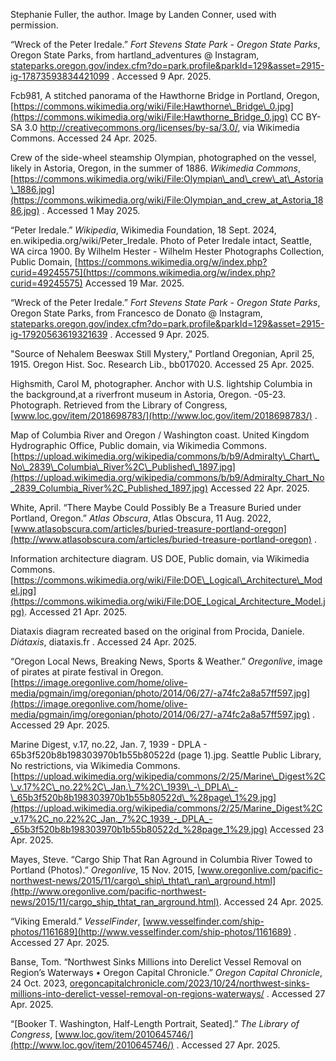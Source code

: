 Stephanie Fuller, the author. Image by Landen Conner, used with permission.

“Wreck of the Peter Iredale.” *Fort Stevens State Park \- Oregon State Parks*, Oregon State Parks, from hartland\_adventures @ Instagram, [stateparks.oregon.gov/index.cfm?do=park.profile\&parkId=129\&asset=2915-ig-17873593834421099](http://stateparks.oregon.gov/index.cfm?do=park.profile&parkId=129&asset=2915-ig-17873593834421099) . Accessed 9 Apr. 2025\. 

Fcb981, A stitched panorama of the Hawthorne Bridge in Portland, Oregon, [https://commons.wikimedia.org/wiki/File:Hawthorne\_Bridge\_0.jpg](https://commons.wikimedia.org/wiki/File:Hawthorne_Bridge_0.jpg) CC BY-SA 3.0 http://creativecommons.org/licenses/by-sa/3.0/, via Wikimedia Commons. Accessed 24 Apr. 2025\.

Crew of the side-wheel steamship Olympian, photographed on the vessel, likely in Astoria, Oregon, in the summer of 1886\. *Wikimedia Commons*, [https://commons.wikimedia.org/wiki/File:Olympian\_and\_crew\_at\_Astoria\_1886.jpg](https://commons.wikimedia.org/wiki/File:Olympian_and_crew_at_Astoria_1886.jpg) . Accessed 1 May 2025\. 

“Peter Iredale.” *Wikipedia*, Wikimedia Foundation, 18 Sept. 2024, en.wikipedia.org/wiki/Peter\_Iredale. Photo of Peter Iredale intact, Seattle, WA circa 1900\. By Wilhelm Hester \- Wilhelm Hester Photographs Collection, Public Domain, [https://commons.wikimedia.org/w/index.php?curid=49245575](https://commons.wikimedia.org/w/index.php?curid=49245575) Accessed 19 Mar. 2025\.

“Wreck of the Peter Iredale.” *Fort Stevens State Park \- Oregon State Parks*, Oregon State Parks, from Francesco de Donato @ Instagram, [stateparks.oregon.gov/index.cfm?do=park.profile\&parkId=129\&asset=2915-ig-17920563619321639](http://stateparks.oregon.gov/index.cfm?do=park.profile&parkId=129&asset=2915-ig-17920563619321639) . Accessed 9 Apr. 2025\. 

"Source of Nehalem Beeswax Still Mystery," Portland Oregonian, April 25, 1915\. Oregon Hist. Soc. Research Lib., bb017020. Accessed 25 Apr. 2025\.

Highsmith, Carol M, photographer. Anchor with U.S. lightship Columbia in the background,at a riverfront museum in Astoria, Oregon. \-05-23. Photograph. Retrieved from the Library of Congress, [www.loc.gov/item/2018698783/](http://www.loc.gov/item/2018698783/) .

Map of Columbia River and Oregon / Washington coast. United Kingdom Hydrographic Office, Public domain, via Wikimedia Commons. [https://upload.wikimedia.org/wikipedia/commons/b/b9/Admiralty\_Chart\_No\_2839\_Columbia\_River%2C\_Published\_1897.jpg](https://upload.wikimedia.org/wikipedia/commons/b/b9/Admiralty_Chart_No_2839_Columbia_River%2C_Published_1897.jpg) Accessed 22 Apr. 2025\.

White, April. “There Maybe Could Possibly Be a Treasure Buried under Portland, Oregon.” *Atlas Obscura*, Atlas Obscura, 11 Aug. 2022, [www.atlasobscura.com/articles/buried-treasure-portland-oregon](http://www.atlasobscura.com/articles/buried-treasure-portland-oregon) . 

Information architecture diagram. US DOE, Public domain, via Wikimedia Commons. [https://commons.wikimedia.org/wiki/File:DOE\_Logical\_Architecture\_Model.jpg](https://commons.wikimedia.org/wiki/File:DOE_Logical_Architecture_Model.jpg). Accessed 21 Apr. 2025\.

Diataxis diagram recreated based on the original from Procida, Daniele. *Diátaxis*, diataxis.fr . Accessed 24 Apr. 2025\. 

“Oregon Local News, Breaking News, Sports & Weather.” *Oregonlive*, image of pirates at pirate festival in Oregon. [https://image.oregonlive.com/home/olive-media/pgmain/img/oregonian/photo/2014/06/27/-a74fc2a8a57ff597.jpg](https://image.oregonlive.com/home/olive-media/pgmain/img/oregonian/photo/2014/06/27/-a74fc2a8a57ff597.jpg) . Accessed 29 Apr. 2025\. 

Marine Digest, v.17, no.22, Jan. 7, 1939 \- DPLA \- 65b3f520b8b198303970b1b55b80522d (page 1).jpg. Seattle Public Library, No restrictions, via Wikimedia Commons. [https://upload.wikimedia.org/wikipedia/commons/2/25/Marine\_Digest%2C\_v.17%2C\_no.22%2C\_Jan.\_7%2C\_1939\_-\_DPLA\_-\_65b3f520b8b198303970b1b55b80522d\_%28page\_1%29.jpg](https://upload.wikimedia.org/wikipedia/commons/2/25/Marine_Digest%2C_v.17%2C_no.22%2C_Jan._7%2C_1939_-_DPLA_-_65b3f520b8b198303970b1b55b80522d_%28page_1%29.jpg) Accessed 23 Apr. 2025\.

Mayes, Steve. “Cargo Ship That Ran Aground in Columbia River Towed to Portland (Photos).” *Oregonlive*, 15 Nov. 2015, [www.oregonlive.com/pacific-northwest-news/2015/11/cargo\_ship\_thtat\_ran\_arground.html](http://www.oregonlive.com/pacific-northwest-news/2015/11/cargo_ship_thtat_ran_arground.html). Accessed 24 Apr. 2025\.

“Viking Emerald.” *VesselFinder*, [www.vesselfinder.com/ship-photos/1161689](http://www.vesselfinder.com/ship-photos/1161689) . Accessed 27 Apr. 2025\. 

Banse, Tom. “Northwest Sinks Millions into Derelict Vessel Removal on Region’s Waterways • Oregon Capital Chronicle.” *Oregon Capital Chronicle*, 24 Oct. 2023, [oregoncapitalchronicle.com/2023/10/24/northwest-sinks-millions-into-derelict-vessel-removal-on-regions-waterways/](http://oregoncapitalchronicle.com/2023/10/24/northwest-sinks-millions-into-derelict-vessel-removal-on-regions-waterways/) . Accessed 27 Apr. 2025\. 

“\[Booker T. Washington, Half-Length Portrait, Seated\].” *The Library of Congress*, [www.loc.gov/item/2010645746/](http://www.loc.gov/item/2010645746/) . Accessed 27 Apr. 2025\. 